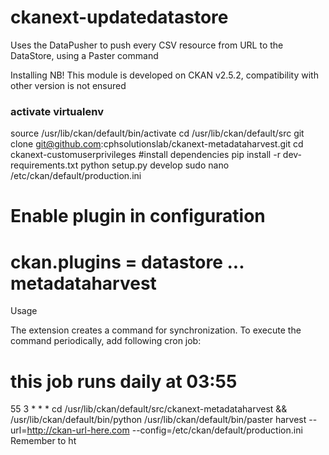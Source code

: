# ckanext-updatedatastore
Uses the DataPusher to push every CSV resource from URL to the DataStore, using a Paster command

Installing
NB! This module is developed on CKAN v2.5.2, compatibility with other version is not ensured

### activate virtualenv
source /usr/lib/ckan/default/bin/activate
cd /usr/lib/ckan/default/src
git clone git@github.com:cphsolutionslab/ckanext-metadataharvest.git
cd ckanext-customuserprivileges
#install dependencies
pip install -r dev-requirements.txt
python setup.py develop
sudo nano /etc/ckan/default/production.ini
# Enable plugin in configuration
# ckan.plugins = datastore ... metadataharvest
Usage

The extension creates a command for synchronization. To execute the command periodically, add following cron job:

# this job runs daily at 03:55
55 3 * * * cd /usr/lib/ckan/default/src/ckanext-metadataharvest && /usr/lib/ckan/default/bin/python /usr/lib/ckan/default/bin/paster harvest --url=http://ckan-url-here.com --config=/etc/ckan/default/production.ini
Remember to ht
